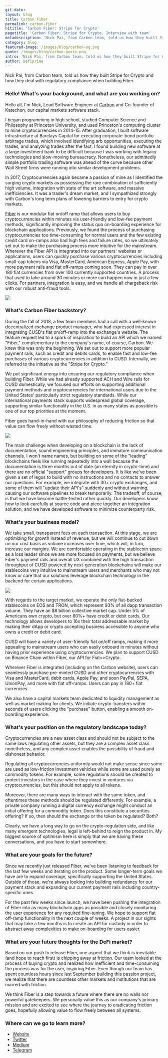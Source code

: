 ```yaml
---
git-date: 
layout: blog
title: Carbon Fiber
permalink: carbon-fiber
h1title: 'Carbon Fiber: Stripe for Crypto'
pagetitle: 'Carbon Fiber: Stripe for Crypto. Interview with team'
metadescription: 'Nick Pai, from Carbon team, told us how they built Stripe for Crypto and how they deal with regulatory compliance when building Fiber.'
category: blog
featured-image: /images/blog/carbon-og.png
quote: /images/blog/carbon-quote.png
intro: 'Nick Pai, from Carbon team, told us how they built Stripe for Crypto and how they deal with regulatory compliance when building Fiber.'
author: Defiprime
---
```

Nick Pai, from Carbon team, told us how they built Stripe for Crypto and how they deal with regulatory compliance when building Fiber.  

### Hello! What's your background, and what are you working on?

Hello all, I'm Nick, Lead Software Engineer at [Carbon](https://www.carbon.money/) and Co-founder of Katechon, our capital markets software stack.

I began programming in high school, studied Computer Science and Philosophy at Princeton University, and used Princeton's computing cluster to mine cryptocurrencies in 2014-15. After graduation, I built software infrastructure at Barclays Capital for executing corporate-bond portfolio arbitrage trades, which involved identifying arb opportunities, executing the trades, and analyzing trades after the fact. I found building new software at a large investment bank to be difficult because I was working with legacy technologies and slow-moving bureaucracy. Nonetheless, our admittedly simple portfolio trading software was ahead of the curve because other Wall Street firms were running into similar development problems.

In 2017, Cryptocurrencies again became a passion of mine as I identified the surging crypto markets as possessing the rare combination of sufficiently high volume, integration with state of the art software, and massive inefficiencies. It was a trader's dream market, and I sympathized strongly with Carbon's long term plans of lowering barriers to entry for crypto markets.

[Fiber](https://www.carbon.money/fiber#intro) is our modular fiat on/off ramp that allows users to buy cryptocurrencies within minutes via user-friendly and low-fee payment methods, significantly improving the status quo on-boarding experience for blockchain applications. Previously, we found the process of purchasing cryptocurrencies too time-consuming for normal users and the few existing credit card on-ramps also had high fees and failure rates, so we ultimately set out to make the purchasing process more intuitive for the mainstream. Wherever the Fiber API is integrated into our partners' websites or applications, users can quickly purchase various cryptocurrencies including small-cap tokens via Visa, MasterCard, American Express, Apple Pay, with more payment rails and fiat off-ramps coming soon. They can pay in over 180 fiat currencies from over 100 currently supported countries. A process that used to take around 30 minutes or more can happen now in just a few clicks. For partners, integration is easy, and we handle all chargeback risk with our robust anti-fraud tools.

![](/images/blog/carbon1.png)

### What's Carbon Fiber backstory?

During the fall of 2018, a few team members had a call with a well-known decentralized exchange product manager, who had expressed interest in integrating CUSD's fiat on/off-ramp into the exchange's website. The feature request led to a spark of inspiration to build an API which we named "Fiber," complementary to the company's name, of course, Carbon. We knew this was only the beginning. We set out to support more popular payment rails, such as credit and debits cards, to enable fast and low-fee purchases of various cryptocurrencies in addition to CUSD. Internally, we referred to the initiative as the "Stripe for Crypto."

We put significant energy into ensuring our regulatory compliance when building Fiber. While we had already supported ACH and Wire rails for CUSD domestically, we focused our efforts on supporting additional payment methods and cryptocurrencies for international users due to the United States' particularly strict regulatory standards. While our international payments stack supports widespread global coverage, supporting similar functionality in the U.S. in as many states as possible is one of our top priorities at the moment.

Fiber goes hand-in-hand with our philosophy of reducing friction so that value can flow freely without wasted time.

![](/images/blog/carbon3.gif)

The main challenge when developing on a blockchain is the lack of documentation, sound engineering principles, and immature communication channels. I won't name names, but building on some of the "leading" blockchains feels like running repeatedly into a wall because the documentation is three months out of date (an eternity in crypto-time) and there are no official "support" groups for developers. It is like we've been given a set of legos to build with no instructions and no contacts to answer our questions. For example, we integrate with 30+ crypto exchanges, and some of them will "update their API's" suddenly and without warning, causing our software pipelines to break temporarily. The tradeoff, of course, is that we have become battle-tested rather quickly. Our developers know how to look carefully at source code and piece together an integration solution, and we have developed software to minimize counterparty risk.

### What's your business model?

We take small, transparent fees on each transaction. At this stage, we are optimizing for growth instead of revenue, but we will continue to cut down on our cost basis as volume increases over time, which will, in turn, increase our margins. We are comfortable operating in the stablecoin space as a loss leader since we are more focused on payments, but we believe Fiber's payment rails and overall UX combined with the high transaction throughput of CUSD powered by next-generation blockchains will make our stablecoins very intuitive to mainstream users and merchants who may not know or care that our solutions leverage blockchain technology in the backend for certain applications.

![](/images/blog/carbon2.png)

With regards to the target market, we operate the only fiat-backed stablecoins on EOS and TRON, which represent 93% of all dapp transaction volume. They have an $8 billion collective market cap. Under 5% of Americans own crypto, but over 80%+ have credit or debit cards. Our technology allows developers to 16x their total addressable market by making their dApp or crypto accepting business accessible to anyone who owns a credit or debit card.  

CUSD will have a variety of user-friendly fiat on/off ramps, making it more appealing to mainstream users who can easily onboard in minutes without having prior experience using cryptocurrencies. We plan to support CUSD on Binance Chain within Fiber, our API for Fiat<>Crypto.

Wherever Fiber is integrated (including on the Carbon website), users can seamlessly purchase pre-minted CUSD and other cryptocurrencies with Visa and MasterCard, debit cards, Apple Pay, and soon PayPal, SEPA, UnionPay, and more with fiat off-ramps. Users can pay in 180+ fiat currencies.

We also have a capital markets team dedicated to liquidity management as well as market making for clients. We initiate crypto-transfers within seconds of users clicking the "purchase" button, enabling a smooth on-boarding experience.

### What's your position on the regulatory landscape today?

Cryptocurrencies are a new asset class and should not be subject to the same laws regulating other assets, but they are a complex asset class nonetheless, and any complex asset enables the possibility of fraud and dishonest behavior.

Regulating all cryptocurrencies uniformly would not make sense since some are used as low-friction investment vehicles while some are used purely as commodity tokens. For example, some regulations should be created to protect investors in the case where they invest in ventures via cryptocurrencies, but this should not apply to all tokens.

Moreover, there are many ways to interact with the same token, and oftentimes these methods should be regulated differently. For example, a private company running a digital currency exchange might conduct an initial offering for a commodity token. Does this constitute a securities offering? If so, then should the exchange or the token be regulated? Both?

Clearly, we have a long way to go on the crypto-regulation side, and like many emergent technologies, legal is left-behind to reign the product in. My biggest source of optimism here is simply that we are having these conversations, and you have to start somewhere.

### What are your goals for the future?

Since we recently just released Fiber, we've been listening to feedback for the last few weeks and iterating on the product. Some longer-term goals we have are to expand coverage, specifically supporting the United States. Outside of those, we're always looking into building redundancy for our payment stack and expanding our current payment rails including country-specific ones.

For the past few weeks since launch, we have been pushing the integration of Fiber into as many blockchain apps as possible and closely monitoring the user experience for any required fine-tuning. We hope to support fiat off-ramp functionality in the next couple of weeks. A project in our sights that may take a few months is to create an API for custody in order to abstract away complexities to make on-boarding for users easier.

### What are your future thoughts for the DeFi market?

Based on our push to release Fiber, one aspect that we think is inevitable (and hope to reach first) is chipping away at friction. Our team looked at the process of buying crypto and realized how inefficient and time-consuming the process was for the user, inspiring Fiber. Even though our team has spent countless hours since last September building this passion project, we realize that there are countless other markets and institutions that are marred with friction.

We think Fiber is a step towards a future where there are no walls nor powerful gatekeepers. We personally value this as our company's primary mission and are excited to see where the journey to eradicating friction goes, hopefully allowing value to flow freely between all systems.

### Where can we go to learn more?

- [Website](https://www.carbon.money/)
- [Twitter](https://twitter.com/carbon_money)
- [Medium](https://medium.com/carbon-money)
- [Telegram](https://t.me/carbon_money)

